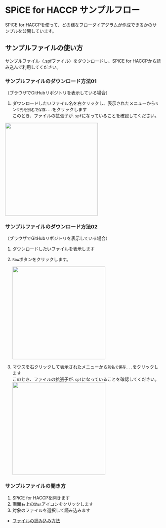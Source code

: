 # SPiCE for HACCP サンプルフロー
SPiCE for HACCPを使って、どの様なフローダイアグラムが作成できるかのサンプルを公開しています。

## サンプルファイルの使い方
サンプルファイル（.spfファイル）をダウンロードし、SPiCE for HACCPから読み込んで利用してください。

### サンプルファイルのダウンロード方法01
（ブラウザでGitHubリポジトリを表示している場合）
1. ダウンロードしたいファイル名を右クリックし、表示されたメニューから`リンク先を別名で保存...`をクリックします  
  このとき、ファイルの拡張子が`.spf`になっていることを確認してください。 

  <img width=300 src="https://res.cloudinary.com/fam-time/image/upload/v1676968719/SPICE/SaveLinkFile_iw4ggb.png">


### サンプルファイルのダウンロード方法02
（ブラウザでGitHubリポジトリを表示している場合）
1. ダウンロードしたいファイルを表示します
1. `Row`ボタンをクリックします。

    <img width=300 src="https://res.cloudinary.com/fam-time/image/upload/f_auto,q_auto/v1676413620/SPICE/GitHubFileDownload01_lgeglf.png">


1. マウスを右クリックして表示されたメニューから`別名で保存...`をクリックします  
  このとき、ファイルの拡張子が`.spf`になっていることを確認してください。  
    <img width=300 src="https://res.cloudinary.com/fam-time/image/upload/f_auto,q_auto/v1676413624/SPICE/GitHubFileDownload02_tksi2z.png">


### サンプルファイルの開き方
1. SPiCE for HACCPを開きます
1. 画面右上の`読込`アイコンをクリックします
1. 対象のファイルを選択して読み込みます

- [ファイルの読み込み方法](../docs/haccp/help.md#062-保存済みのファイルを読み込む)

